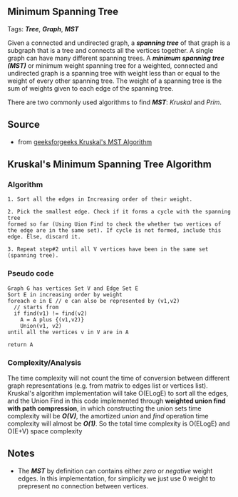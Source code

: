 [comment]: <> (This is a comment, it will not be included. For every question commit to the repository, you should put this readme file in the question/problem folder as a readme file, rename it to README.md)

## Minimum Spanning Tree
Tags: ___Tree___, ___Graph___, ___MST___

Given a connected and undirected graph, a ___spanning tree___ of that graph is a subgraph that is a tree and connects all the vertices together. A single graph can have many different spanning trees. A ___minimum spanning tree (MST)___ or minimum weight spanning tree for a weighted, connected and undirected graph is a spanning tree with weight less than or equal to the weight of every other spanning tree. The weight of a spanning tree is the sum of weights given to each edge of the spanning tree.

There are two commonly used algorithms to find ___MST___: _Kruskal_ and _Prim_.  

## Source
* from [geeksforgeeks Kruskal's MST Algorithm](http://www.geeksforgeeks.org/greedy-algorithms-set-2-kruskals-minimum-spanning-tree-mst/ "Kruskal's Algorithm")

## Kruskal's Minimum Spanning Tree Algorithm
### Algorithm
```
1. Sort all the edges in Increasing order of their weight.

2. Pick the smallest edge. Check if it forms a cycle with the spanning tree
formed so far (Using Uion Find to check the whether two vertices of the edge are in the same set). If cycle is not formed, include this edge. Else, discard it.  

3. Repeat step#2 until all V vertices have been in the same set (spanning tree).
```
### Pseudo code
```
Graph G has vertices Set V and Edge Set E
Sort E in increasing order by weight
foreach e in E // e can also be represented by (v1,v2)
  // starts from
  if find(v1) != find(v2)
    A = A plus {(v1,v2)}
    Union(v1, v2)
until all the vertices v in V are in A

return A
```

### Complexity/Analysis
The time complexity will not count the time of conversion between different graph representations (e.g. from matrix to edges list or vertices list). Kruskal's algorithm implementation will take O(ELogE) to sort all the edges, and the Union Find in this code implemented through __weighted union find with path compression__, in which constructing the union sets time complexity will be ___O(V)___, the amortized _union_ and _find_ operation time complexity will almost be ___O(1)___. So the total time complexity is O(ELogE) and O(E+V) space complexity

## Notes
* The ___MST___ by definition can contains either _zero_ or _negative_ weight edges. In this implementation, for simplicity we just use 0 weight to prepresent no connection between vertices.
